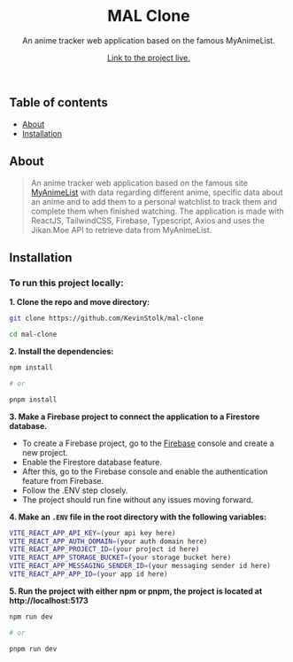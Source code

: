 <div align="center">
  <br/>
  <p>
    <h1>MAL Clone</h1>
    <p>An anime tracker web application based on the famous MyAnimeList.</p>
    <a href="https://mal-clone.vercel.app/">Link to the project live.</a>
  </p>
  <br/>
</div>

## Table of contents

- [About](#about)
- [Installation](#installation)

## About

> An anime tracker web application based on the famous site [MyAnimeList](https://www.myanimelist.net) with data regarding different anime, specific data about an anime and to add them to a personal watchlist to track them and complete them when finished watching.
> The application is made with ReactJS, TailwindCSS, Firebase, Typescript, Axios and uses the Jikan.Moe API to retrieve data from MyAnimeList.

## Installation

### To run this project locally:

**1. Clone the repo and move directory:**

```bash
git clone https://github.com/KevinStolk/mal-clone

cd mal-clone
```

**2. Install the dependencies:**

```bash
npm install

# or

pnpm install
```

**3. Make a Firebase project to connect the application to a Firestore database.**

- To create a Firebase project, go to the [Firebase](https://www.firebase.com) console and create a new project.
- Enable the Firestore database feature.
- After this, go to the Firebase console and enable the authentication feature from Firebase.
- Follow the .ENV step closely.
- The project should run fine without any issues moving forward.

**4. Make an `.ENV` file in the root directory with the following variables:**

```bash
VITE_REACT_APP_API_KEY=(your api key here)
VITE_REACT_APP_AUTH_DOMAIN=(your auth domain here)
VITE_REACT_APP_PROJECT_ID=(your project id here)
VITE_REACT_APP_STORAGE_BUCKET=(your storage bucket here)
VITE_REACT_APP_MESSAGING_SENDER_ID=(your messaging sender id here)
VITE_REACT_APP_APP_ID=(your app id here)
```

**5. Run the project with either npm or pnpm, the project is located at http://localhost:5173**

```bash
npm run dev

# or

pnpm run dev
```
